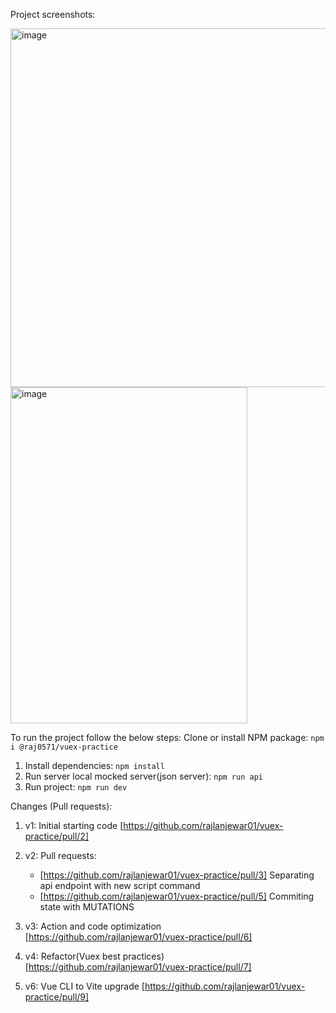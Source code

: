 Project screenshots:

<img width="558" height="574" alt="image" src="https://github.com/user-attachments/assets/ebee6681-4a8a-43ea-97c5-60d97e6b9085" />
<img width="379" height="538" alt="image" src="https://github.com/user-attachments/assets/8cead3b8-6d74-4bce-b758-c2bdb4e2deb4" />

To run the project follow the below steps: 
Clone or install NPM package: `npm i @raj0571/vuex-practice`
1) Install dependencies: `npm install`
2) Run server local mocked server(json server): `npm run api`
3) Run project: `npm run dev`

Changes (Pull requests):

1) v1: Initial starting code [https://github.com/rajlanjewar01/vuex-practice/pull/2]
2) v2: Pull requests:
   - [https://github.com/rajlanjewar01/vuex-practice/pull/3] Separating api endpoint with new script command
   - [https://github.com/rajlanjewar01/vuex-practice/pull/5] Commiting state with MUTATIONS

3) v3: Action and code optimization [https://github.com/rajlanjewar01/vuex-practice/pull/6]
4) v4: Refactor(Vuex best practices) [https://github.com/rajlanjewar01/vuex-practice/pull/7]
5) v6: Vue CLI to Vite upgrade [https://github.com/rajlanjewar01/vuex-practice/pull/9]
